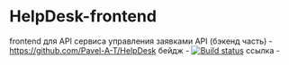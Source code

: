 # HelpDesk-frontend
frontend для API сервиса управления заявками
API (бэкенд часть) - https://github.com/Pavel-A-T/HelpDesk
бейдж - [![Build status](https://ci.appveyor.com/api/projects/status/n55ek8qo1ua9w5ux/branch/master?svg=true)](https://ci.appveyor.com/project/Pavel-A-T/helpdesk-frontend/branch/master)
ссылка -
